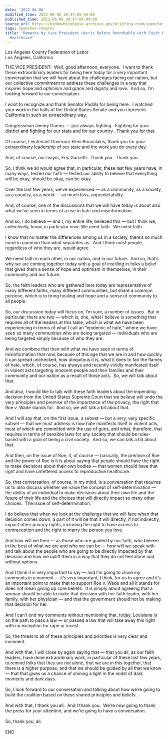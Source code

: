 ```yaml
---
date: '2022-06-06'
modified_time: 2022-06-06 20:47:05-04:00
published_time: 2022-06-06 20:47:04-04:00
source_url: https://bidenwhitehouse.archives.gov/briefing-room/speeches-remarks/2022/06/06/remarks-by-vice-president-harris-before-roundtable-with-faith-leaders-on-reproductive-healthcare/
tags: speeches-remarks
title: "Remarks by Vice President Harris Before Roundtable with Faith Leaders on Reproductive\_\
  Healthcare"
---
```

 
Los Angeles County Federation of Labor  
Los Angeles, California

THE VICE PRESIDENT:  Well, good afternoon, everyone.  I want to thank
these extraordinary leaders for being here today for a very important
conversation that we will have about the challenges facing our nation,
but our collective commitment to address these challenges in a way that
inspires hope and optimism and grace and dignity and love.  And so, I’m
looking forward to our conversation.  
   
I want to recognize and thank Senator Padilla for being here.  I watched
your work in the halls of the United States Senate and you represent
California in such an extraordinary way.  
   
Congressman Jimmy Gomez — just always fighting.  Fighting for your
district and fighting for our state and for our country.  Thank you for
that.  
   
Of course, Lieutenant Governor Eleni Kounalakis, thank you for your
extraordinary leadership of our state and the work you do every day.  
   
And, of course, our mayor, Eric Garcetti.  Thank you.  Thank you.  
   
So, I think we all would agree that, in particular, these last few years
have, in many ways, tested our faith — tested our ability to believe
that everything will be okay, should be okay, can be okay.  
   
Over the last few years, we’ve experienced — as a community, as a
society, as a country, as a world — so much loss, unpredictability.   
   
And, of course, one of the discussions that we will have today is about
also what we’ve seen in terms of a rise in hate and misinformation.  
   
And so, I do believe — and I, my entire life, believed this — but I
think we, collectively, know, in particular now: We need faith.  We need
faith.   
   
I know that no matter the differences among us in a society, there’s so
much more in common than what separates us.  And I think most people,
regardless of who they are, would agree.  
   
We need faith in each other, in our nation, and in our future.  And so,
that’s why we are coming together today with a goal of instilling in
folks a belief that gives them a sense of hope and optimism in
themselves, in their community and our future.   
   
So, the faith leaders who are gathered here today are representative of
many different faiths, many different communities, but share a common
purpose, which is to bring healing and hope and a sense of community to
all people.  
   
So, our discussion today will focus on, I’m sure, a number of issues. 
But in particular, there are two — which is, one, what I believe is
something that requires all of the leaders at this table, which is what
we have been experiencing in terms of what I call an “epidemic of hate,”
where we have seen so many communities who are being targeted —
individuals who are being targeted simply because of who they are.   
   
And we combine that then with what we have seen in terms of
misinformation that now, because of this age that we are in and how
quickly it can spread unchecked, how ubiquitous it is, what it does to
fan the flames of hate, which, of course, has always and recently
vividly manifested itself in violent acts targeting innocent people and
their families and their community and our nation as a result of those
acts.  So, we will talk about that.   
   
And also, I would like to talk with these faith leaders about the
impending decision from the United States Supreme Court that we believe
will undo the very principles and premise of the importance of the
privacy, the right that Roe v. Wade stands for.  And so, we will talk a
bit about that.  
   
And I will say that, on the first issue, a subset — but a very, very
specific subset — that we must address is how hate manifests itself in
violent acts, most of which are committed with the use of guns, and
what, therefore, that requires in terms of sensible laws for any society
that should be rules-based with a goal of being a civil society.  And
so, we can talk a bit about that.  
   
And then, on the issue of Roe, it, of course — basically, the premise of
Roe and the power of Roe is it is about saying that people should have
the right to make decisions about their own bodies — that women should
have that right and have unfettered access to reproductive healthcare.  
   
So, that conversation, of course, in my mind, is a conversation that
requires us to also discuss whether we value the concept of
self-determination — the ability of an individual to make decisions
about their own life and the future of their life and the choices that
will directly impact so many other choices.  The issue of
self-determination.  
   
I do believe that when we look at the challenge that we will face when
that decision comes down, a part of it will be that it will directly, if
not indirectly, impact other privacy rights, including the right to have
access to contraception and the right to marry the person you love.   
   
And how will we then — as those who are guided by our faith, who believe
in the best of what we are and who we can be — how will we speak with
and talk about the people who are going to be directly impacted by that
decision and how we uplift them in a way that they do not feel alone and
without options.  
   
And I think it is very important to say — and I’m going to close my
comments in a moment — it’s very important, I think, for us to agree and
it’s an important point to make that to support Roe v. Wade and all it
stands for does not mean giving up core beliefs.  It is simply about
agreeing that a woman should be able to make that decision with her
faith leader, with her family, with her physician — and that the
government should not be making that decision for her.  
   
And I can’t end my comments without mentioning that, today, Louisiana is
on the path to pass a law — or passed a law that will take away this
right with no exception for rape or incest.  
   
So, the threat to all of these principles and priorities is very clear
and imminent.   
   
And with that, I will close by again saying that — that you all, as our
faith leaders, have done extraordinary work, in particular of these last
few years, to remind folks that they are not alone, that we are in this
together, that there is a higher purpose, and that we should be guided
by all that we know — that that gives us a chance of shining a light in
the midst of dark moments and dark days.  
   
So, I look forward to our conversation and talking about how we’re going
to build the coalition based on these shared principles and beliefs.  
   
And with that, I thank you all.  And I thank you.  We’re now going to
thank the press for your attention, and we’re going to have a
conversation.  
   
So, thank you, all.  
   
END  
  

